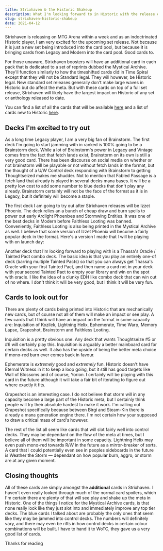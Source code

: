 ```yaml
---
title: Strixhaven & the Historic Shakeup
description: What I'm looking forward to in Historic with the release of Strixhaven.
slug: strixhaven-historic-shakeup
date: 2021-04-12
---
```


Strixhaven is releasing on MTG Arena within a week and as an indoctrinated Historic player, I am very excited for the upcoming set release. Not because it is just a new set being introduced into the card pool, but because it is bringing cards from Legacy and Modern into the card pool. Good cards to.

For those unaware, Strixhaven boosters will have an additional card in each pack that is dedicated to a set of reprints dubbed the Mystical Archive. They'll function similarly to how the timeshifted cards did in Time Spiral except that they will not be Standard legal. They will however, be Historic legal. New standard set releases generally don't make large waves in Historic but do affect the meta. But with these cards on top of a full set release, Strixhaven will likely have the largest impact on Historic of any set or anthology released to date.

You can find a list of all the cards that will be available <a href="https://scryfall.com/sets/sta" target="_blank" rel="nofollow noreferrer noopener" class="link external-link">here</a> and a list of cards new to Historic <a href="https://www.reddit.com/r/magicTCG/comments/me5r6l/final_list_of_mystical_archive_cards_new_to/" target="_blank" rel="nofollow noreferrer noopener" class="link external-link">here</a>. 

## Decks I'm excited to try out

As a long time Legacy player, I am a very big fan of <auto-card>Brainstorm</auto-card>. The first deck I'm going to start jamming with in ranked is 100% going to be a <auto-card>Brainstorm</auto-card> deck. While a lot of <auto-card name='Brainstorm'>Brainstorm's</auto-card> power in Legacy and Vintage comes from the fact that <auto-card name='Arid Mesa'>fetch lands</auto-card> exist, <auto-card>Brainstorm</auto-card> on its own is still a very good card. There has been discourse on social media on whether or not brainstorm will be playable or not without fetch lands in the format, but the thought of a U/W Control deck responding with <auto-card>Brainstorm</auto-card> to getting <auto-card name='Thoughtseize'>Thoughtseized</auto-card> makes me shudder. Not to mention that <auto-card>Fabled Passage</auto-card> is a fetch land that already is played in several decks mana bases. It will be a pretty low cost to add some number to blue decks that don't play any already. <auto-card>Brainstorm</auto-card> certainly will not be the face of the format as it is in Legacy, but it definitely will become a staple. 

The first deck I am going to try out after Strixhaven releases will be Izzet Phoenix. The deck relies an a bunch of cheap draw and burn spells to power out early <auto-card name="Arclight Phoenix">Arclight Phoenixes</auto-card> and <auto-card name='Stormwing Entity'>Stormwing Entities</auto-card>. It was one of the best decks in Modern before <auto-card>Faithless Looting</auto-card> was banned. Conveniently, <auto-card>Faithless Looting</auto-card> is also being printed in the Mystical Archive as well. I believe that some version of Izzet Phoenix will become a fairly popular deck in the format. Here's a version I made that I will be playing with on launch day:

<div>
  <auto-card-list preview name="Izzet Phoenix" src="izzet_phoenix.dec"></auto-card-list>
</div>

Another deck that I'm looking forward to playing with is a <auto-card>Thassa's Oracle</auto-card> / <auto-card>Tainted Pact</auto-card> combo deck. The basic idea is that you play an entirely one-of deck (barring multiple <auto-card name='Tainted Pact'>Tainted Pacts</auto-card>) so that you can always get <auto-card>Thassa's Oracle</auto-card> with your first <auto-card>Tainted Pact</auto-card>, and then name a card not in your deck with your second <auto-card>Tainted Pact</auto-card> to empty your library and win on the spot with <auto-card>oracle</auto-card>. I like the idea of a clunky EDH like combo deck that can win out of no where. I don't think it will be very good, but I think it will be very fun.

## Cards to look out for

There are plenty of cards being printed into Historic that are mechanically new cards, but of course not all of them will make an impact or see play. A few cards that I think will have an impact on the format in some capacity are: <auto-card>Inquisition of Kozilek</auto-card>, <auto-card>Lightning Helix</auto-card>, <auto-card>Ephemerate</auto-card>, <auto-card>Time Warp</auto-card>, <auto-card>Memory Lapse</auto-card>, <auto-card>Grapeshot</auto-card>, <auto-card>Brainstorm</auto-card> and <auto-card>Faithless Looting</auto-card>.

<auto-card name='Inquisition of Kozilek'>Inquisition</auto-card> is a pretty obvious one. Any deck that wants <auto-card>Thoughtseize</auto-card> #5 or #6 will certainly play this. <auto-card name='Inquisition of Kozilek'>Inquisition</auto-card> is arguably a better mainboard card for certain decks as well. It also has the upside of being the better meta choice if mono-red burn ever comes back in favour.

<auto-card>Ephemerate</auto-card> is _extremely_ good and _extremely_ fun. Historic doesn't have <auto-card>Eternal Witness</auto-card> in it to keep a loop going, but it still has good targets like <auto-card>Wall of Blossoms</auto-card> and of course, <auto-card name='Yorion, Sky Nomad'>Yorion</auto-card>. I certainly will be playing with this card in the future although it will take a fair bit of iterating to figure out where exactly it fits.

<auto-card>Grapeshot</auto-card> is an interesting case. I do not believe that storm will in any capacity become a large part of the Historic meta, but I certainly think people will try their absolute hardest to make it work. I'm calling out <auto-card>Grapeshot</auto-card> specifically because between <auto-card name='Birgi, God of Storytelling // Harnfel, Horn of Bounty'>Birgi</auto-card> and <auto-card name='Runaway Steam-Kin'>Steam-Kin</auto-card> there is already a mana generation engine there. I'm not certain how your supposed to draw a critical mass of card's however.

The rest of the list all seem like cards that will slot fairly well into control decks. They may be dependant on the flow of the meta at times, but I believe all of them will be important in some capacity. <auto-card>Lightning Helix</auto-card> may even push mono-red towards R/W in the future as a mirror-breaker of sorts. A card that I could potentially even see in peoples sideboards in the future is <auto-card>Weather the Storm</auto-card> &mdash; dependant on how popular burn, aggro, or storm are at any given moment.

##  Closing thoughts

All of these cards are simply amongst the **additional** cards in Strixhaven. I haven't even really looked through much of the normal card spoilers, which I'm certain there are plenty of that will see play and shake up the meta in Historic. One of the things I notice for the Mystical Archive cards, is that none really look like they just slot into and immediately improve any top tier decks. The blue cards I talked about are probably the only ones that seem like they may be jammed into control decks. The numbers will definitely vary, and there may even be rifts in how control decks in certain colour combinations will be built. I have to hand it to WoTC, they gave us a very good list of cards.

Thanks for reading
